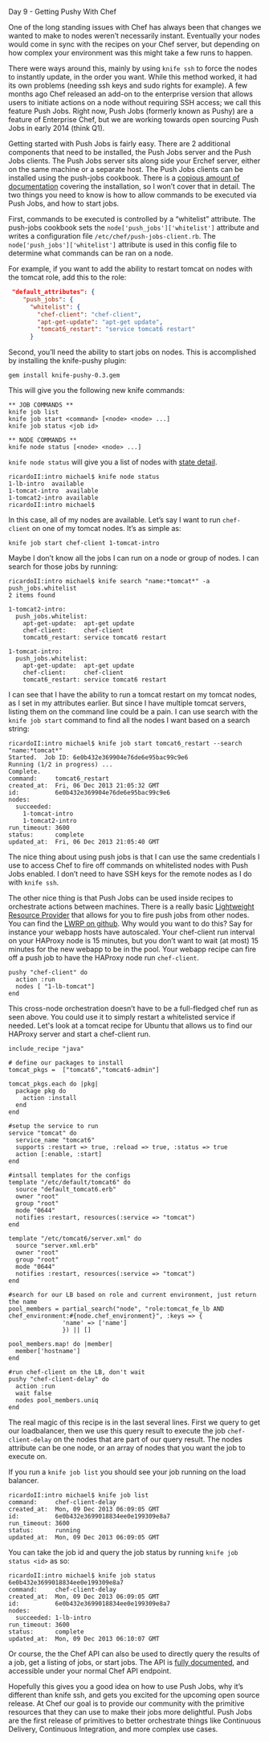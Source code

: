 Day 9 - Getting Pushy With Chef

One of the long standing issues with Chef has always been that changes we wanted to make to nodes weren’t necessarily instant. Eventually your nodes would come in sync with the recipes on your Chef server, but depending on how complex your environment was this might take a few runs to happen. 

There were ways around this, mainly by using `knife ssh` to force the nodes to instantly update, in the order you want. While this method worked, it had its own problems (needing ssh keys and sudo rights for example). A few months ago Chef released an add-on to the enterprise version that allows users to initiate actions on a node without requiring SSH access; we call this feature Push Jobs. Right now, Push Jobs (formerly known as Pushy) are a feature of Enterprise Chef, but we are working towards open sourcing Push Jobs in early 2014 (think Q1). 

Getting started with Push Jobs is fairly easy. There are 2 additional components that need to be installed, the Push Jobs server and the Push Jobs clients. The Push Jobs server sits along side your Erchef server, either on the same machine or a separate host. The Push Jobs clients can be installed using the push-jobs cookbook. There is a [copious amount of documentation](http://docs.opscode.com/install_push_jobs.html) covering the installation, so I won’t cover that in detail. The two things you need to know is how to allow commands to be executed via Push Jobs, and how to start jobs. 

First, commands to be executed is controlled by a “whitelist” attribute. The push-jobs cookbook sets the `node['push_jobs']['whitelist']` attribute and writes a configuration file `/etc/chef/push-jobs-client.rb`. The `node['push_jobs']['whitelist']` attribute is used in this config file to determine what commands can be ran on a node. 

For example, if you want to add the ability to restart tomcat on nodes with the tomcat role, add this to the role:

```json
 "default_attributes": {
    "push_jobs": {
      "whitelist": {
        "chef-client": "chef-client",
        "apt-get-update": "apt-get update",
        "tomcat6_restart": "service tomcat6 restart"
      }
```

Second, you’ll need the ability to start jobs on nodes. This is accomplished by installing the knife-pushy plugin:

```
gem install knife-pushy-0.3.gem
```

This will give you the following new knife commands:

```
** JOB COMMANDS **
knife job list
knife job start <command> [<node> <node> ...]
knife job status <job id>

** NODE COMMANDS **
knife node status [<node> <node> ...]
```

`knife node status` will give you a list of nodes with [state detail](http://docs.opscode.com/plugin_knife_pushy.html#node-status). 

```
ricardoII:intro michael$ knife node status
1-lb-intro	available
1-tomcat-intro	available
1-tomcat2-intro	available
ricardoII:intro michael$
```

In this case, all of my nodes are available. Let’s say I want to run `chef-client` on one of my tomcat nodes. It’s as simple as:

```
knife job start chef-client 1-tomcat-intro 
```

Maybe I don’t know all the jobs I can run on a node or group of nodes. I can search for those jobs by running:

```
ricardoII:intro michael$ knife search "name:*tomcat*" -a push_jobs.whitelist
2 items found

1-tomcat2-intro:
  push_jobs.whitelist:
    apt-get-update:  apt-get update
    chef-client:     chef-client
    tomcat6_restart: service tomcat6 restart

1-tomcat-intro:
  push_jobs.whitelist:
    apt-get-update:  apt-get update
    chef-client:     chef-client
    tomcat6_restart: service tomcat6 restart
```

I can see that I have the ability to run a tomcat restart on my tomcat nodes, as I set in my attributes earlier. But since I have multiple tomcat servers, listing them on the command line could be a pain. I can use search with the `knife job start` command to find all the nodes I want based on a search string:

```
ricardoII:intro michael$ knife job start tomcat6_restart --search "name:*tomcat*"
Started.  Job ID: 6e0b432e369904e76de6e95bac99c9e6
Running (1/2 in progress) ...
Complete.
command:     tomcat6_restart
created_at:  Fri, 06 Dec 2013 21:05:32 GMT
id:          6e0b432e369904e76de6e95bac99c9e6
nodes:
  succeeded:
    1-tomcat-intro
    1-tomcat2-intro
run_timeout: 3600
status:      complete
updated_at:  Fri, 06 Dec 2013 21:05:40 GMT
```

The nice thing about using push jobs is that I can use the same credentials I use to access Chef to fire off commands on whitelisted nodes with Push Jobs enabled. I don’t need to have SSH keys for the remote nodes as I do with `knife ssh`. 

The other nice thing is that Push Jobs can be used inside recipes to orchestrate actions between machines. There is a really basic [Lightweight Resource Provider](http://docs.opscode.com/lwrp.html) that allows for you to fire push jobs from other nodes. You can find the [LWRP on github](https://github.com/mfdii/pushy). Why would you want to do this? Say for instance your webapp hosts have autoscaled. Your chef-client run interval on your HAProxy node is 15 minutes, but you don’t want to wait (at most) 15 minutes for the new webapp to be in the pool. Your webapp recipe can fire off a push job to have the HAProxy node run `chef-client`. 

```
pushy "chef-client" do
  action :run 
  nodes [ "1-lb-tomcat"]
end
```

This cross-node orchestration doesn’t have to be a full-fledged chef run as seen above. You could use it to simply restart a whitelisted service if needed. Let's look at a tomcat recipe for Ubuntu that allows us to find our HAProxy server and start a chef-client run.

```
include_recipe "java"

# define our packages to install
tomcat_pkgs =  ["tomcat6","tomcat6-admin"]

tomcat_pkgs.each do |pkg|
  package pkg do
    action :install
  end
end

#setup the service to run
service "tomcat" do
  service_name "tomcat6"
  supports :restart => true, :reload => true, :status => true
  action [:enable, :start]
end

#intsall templates for the configs
template "/etc/default/tomcat6" do
  source "default_tomcat6.erb"
  owner "root"
  group "root"
  mode "0644"
  notifies :restart, resources(:service => "tomcat")
end

template "/etc/tomcat6/server.xml" do
  source "server.xml.erb"
  owner "root"
  group "root"
  mode "0644"
  notifies :restart, resources(:service => "tomcat")
end

#search for our LB based on role and current environment, just return the name
pool_members = partial_search("node", "role:tomcat_fe_lb AND chef_environment:#{node.chef_environment}", :keys => {
               'name' => ['name']
               }) || []

pool_members.map! do |member|
  member['hostname']
end

#run chef-client on the LB, don't wait
pushy "chef-client-delay" do
  action :run
  wait false
  nodes pool_members.uniq
end
```

The real magic of this recipe is in the last several lines. First we query to get our loadbalancer, then we use this query result to execute the job `chef-client-delay` on the nodes that are part of our query result. The nodes attribute can be one node, or an array of nodes that you want the job to execute on.

If you run a `knife job list` you should see your job running on the load balancer.

```
ricardoII:intro michael$ knife job list
command:     chef-client-delay
created_at:  Mon, 09 Dec 2013 06:09:05 GMT
id:          6e0b432e3699018834ee0e199309e8a7
run_timeout: 3600
status:      running
updated_at:  Mon, 09 Dec 2013 06:09:05 GMT
```

You can take the job id and query the job status by running `knife job status <id>` as so:

```
ricardoII:intro michael$ knife job status 6e0b432e3699018834ee0e199309e8a7
command:     chef-client-delay
created_at:  Mon, 09 Dec 2013 06:09:05 GMT
id:          6e0b432e3699018834ee0e199309e8a7
nodes:
  succeeded: 1-lb-intro
run_timeout: 3600
status:      complete
updated_at:  Mon, 09 Dec 2013 06:10:07 GMT
```

Or course, the the Chef API can also be used to directly query the results of a job, get a listing of jobs, or start jobs. The API is [fully documented](http://docs.opscode.com/api_pushy.html), and accessible under your normal Chef API endpoint.

Hopefully this gives you a good idea on how to use Push Jobs, why it’s different than knife ssh, and gets you excited for the upcoming open source release. At Chef our goal is to provide our community with the primitive resources that they can use to make their jobs more delightful. Push Jobs are the first release of primitives to better orchestrate things like Continuous Delivery, Continuous Integration, and more complex use cases. 
